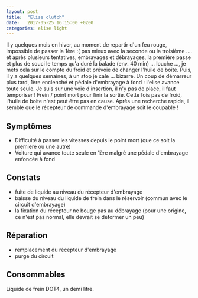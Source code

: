 ```yaml
---
layout: post
title:  "Elise clutch"
date:   2017-05-25 16:15:00 +0200
categories: elise light 
---
```



Il y quelques mois en hiver, au moment de repartir d'un feu rouge, impossible de passer la 1ère :( pas mieux avec la seconde ou la troisième .... et après plusieurs tentatives, embrayages et débrayages, la première passe et plus de souci le temps qu'a duré la balade (env. 40 min) ... louche ..., je mets cela sur le compte du froid et prévoie de changer l'huile de boite.
Puis, il y a quelques semaines, à un stop je cale ... bizarre. Un coup de démarreur plus tard, 1ère enclenché et pédale d'embrayage à fond : l'elise avance toute seule. Je suis sur une voie d'insertion, il n'y pas de place, il faut temporiser ! Frein / point mort pour finir la sortie. Cette fois pas de froid, l'huile de boite n'est peut être pas en cause.
Après une recherche rapide, il semble que le récepteur de commande d'embrayage soit le coupable !


Symptômes
---------

- Difficulté à passer les vitesses depuis le point mort (que ce soit la premiere ou une autre)
- Voiture qui avance toute seule en 1ère malgré une pédale d'embrayage enfoncée à fond


Constats
--------

- fuite de liquide au niveau du récepteur d'embrayage
- baisse du niveau du liquide de frein dans le réservoir (commun avec le circuit d'embrayage)
- la fixation du récepteur ne bouge pas au débrayage (pour une origine, ce n'est pas normal, elle devrait se déformer un peu)

Réparation
----------

- remplacement du récepteur d'embrayage
- purge du circuit 


Consommables
------------

Liquide de frein DOT4, un demi litre.

